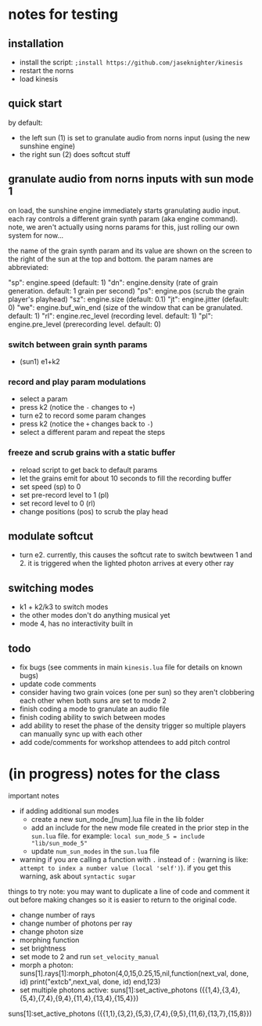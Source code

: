 # notes for testing 
## installation
* install the script: `;install https://github.com/jaseknighter/kinesis`
* restart the norns
* load kinesis

## quick start
by default:
* the left sun (1) is set to granulate audio from norns input (using the new sunshine engine)
* the right sun (2) does softcut stuff 

## granulate audio from norns inputs with sun mode 1
on load, the sunshine engine immediately starts granulating audio input. each ray controls a different grain synth param (aka engine command). note, we aren't actually using norns params for this, just rolling our own system for now...

the name of the grain synth param and its value are shown on the screen to the right of the sun at the top and bottom. the param names are abbreviated:

"sp": engine.speed (default: 1)
"dn": engine.density (rate of grain generation. default: 1 grain per second)
"ps": engine.pos (scrub the grain player's playhead)
"sz": engine.size (default: 0.1)
"jt": engine.jitter (default: 0)
"we": engine.buf_win_end (size of the window that can be granulated. default: 1)
"rl": engine.rec_level (recording level. default: 1)
"pl": engine.pre_level (prerecording level. default: 0)

### switch between grain synth params
* (sun1) e1+k2

### record and play param modulations
* select a param
* press k2 (notice the `-` changes to `+`)
* turn e2 to record some param changes
* press k2 (notice the `+` changes back to `-`)
* select a different param and repeat the steps

### freeze and scrub grains with a static buffer
* reload script to get back to default params
* let the grains emit for about 10 seconds to fill the recording buffer
* set speed (sp) to 0
* set pre-record level to 1 (pl)
* set record level to 0 (rl)
* change positions (pos) to scrub the play head 


## modulate softcut
* turn e2. currently, this causes the softcut rate to switch bewtween 1 and 2. it is triggered when the lighted photon arrives at every other ray

## switching modes
* k1 + k2/k3 to switch modes
* the other modes don't do anything musical yet
* mode 4, has no interactivity built in

## todo
* fix bugs (see comments in main `kinesis.lua` file for details on known bugs)
* update code comments
* consider having two grain voices (one per sun) so they aren't clobbering each other when both suns are set to mode 2
* finish coding a mode to granulate an audio file
* finish coding ability to swich between modes
* add ability to reset the phase of the density trigger so multiple players can manually sync up with each other
* add code/comments for workshop attendees to add pitch control

# (in progress) notes for the class
important notes
* if adding additional sun modes
  * create a new sun_mode_[num].lua file in the lib folder
  * add an include for the new mode file created in the prior step in the `sun.lua` file. for example:
  `local sun_mode_5 = include "lib/sun_mode_5"`
  * update `num_sun_modes` in the `sun.lua` file
* warning if you are calling a function with `.` instead of `:` (warning is like: `attempt to index a number value (local 'self')`). if you get this warning, ask about `syntactic sugar`

things to try
note: you may want to duplicate a line of code and comment it out before making changes so it is easier to return to the original code.

* change number of rays
* change number of photons per ray
* change photon size
* morphing function
* set brightness
* set mode to 2 and run `set_velocity_manual`
* morph a photon:
suns[1].rays[1]:morph_photon(4,0,15,0.25,15,nil,function(next_val, done, id) print("extcb",next_val, done, id) end,123)
* set multiple photons active: 
suns[1]:set_active_photons ({{1,4},{3,4},{5,4},{7,4},{9,4},{11,4},{13,4},{15,4}})


suns[1]:set_active_photons ({{1,1},{3,2},{5,3},{7,4},{9,5},{11,6},{13,7},{15,8}})
